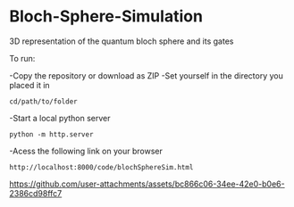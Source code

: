 # Bloch-Sphere-Simulation
3D representation of the quantum bloch sphere and its gates

To run: 

  -Copy the repository or download as ZIP
  -Set yourself in the directory you placed it in
  ```console
  cd/path/to/folder
  ```
  -Start a local python server
  ```console
  python -m http.server
  ```
  -Acess the following link on your browser
  ```console
  http://localhost:8000/code/blochSphereSim.html
  ```



https://github.com/user-attachments/assets/bc866c06-34ee-42e0-b0e6-2386cd98ffc7

